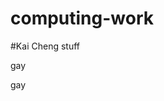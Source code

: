 # computing-work

#Kai Cheng stuff




































































































































































































































































































































































































































































































































gay

















































































































gay
